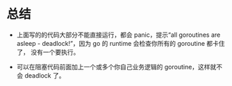 # 总结

* 上面写的的代码大部分不能直接运行，都会 panic，提示“all goroutines are asleep - deadlock!”，因为 go 的 runtime 会检查你所有的 goroutine 都卡住了， 没有一个要执行。

* 可以在阻塞代码前面加上一个或多个你自己业务逻辑的 goroutine，这样就不会 deadlock 了。
